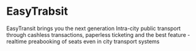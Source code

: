 # EasyTrabsit
EasyTransit brings you the next generation Intra-city  public transport through cashless transactions, paperless ticketing and the best feature - realtime preabooking of seats even in city transport systems
